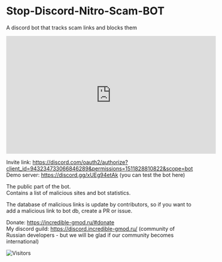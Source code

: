 # Stop-Discord-Nitro-Scam-BOT
A discord bot that tracks scam links and blocks them  

<iframe width="560" height="315"
src="https://www.youtube.com/embed/H-cNweikxjY" 
frameborder="0" 
allow="accelerometer; autoplay; encrypted-media; gyroscope; picture-in-picture" 
allowfullscreen></iframe>  
  
Invite link: https://discord.com/oauth2/authorize?client_id=943234733066846289&permissions=1511828810822&scope=bot  
Demo server: https://discord.gg/xUEg94etAk (you can test the bot here)  
  
The public part of the bot.  
Contains a list of malicious sites and bot statistics.  
  
The database of malicious links is update by contributors, so if you want to add a malicious link to bot db, create a PR or issue.  
  
Donate: https://incredible-gmod.ru/#donate  
My discord guild: https://discord.incredible-gmod.ru/ (community of Russian developers - but we will be glad if our community becomes international)  
  
<img alt="Visitors" src="https://visitor-badge.laobi.icu/badge?page_id=Be1zebub.Stop-Discord-Nitro-Scam-BOT"/> 
